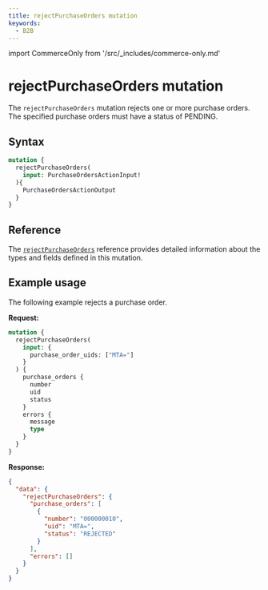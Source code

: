 ```yaml
---
title: rejectPurchaseOrders mutation
keywords:
  - B2B
---
```


import CommerceOnly from '/src/_includes/commerce-only.md'

<CommerceOnly />

# rejectPurchaseOrders mutation

The `rejectPurchaseOrders` mutation rejects one or more purchase orders. The specified purchase orders must have a status of PENDING.

## Syntax

```graphql
mutation {
  rejectPurchaseOrders(
    input: PurchaseOrdersActionInput!
  ){
    PurchaseOrdersActionOutput
  }
}
```

## Reference

The [`rejectPurchaseOrders`](https://developer.adobe.com/commerce/webapi/graphql-api/index.html#mutation-rejectPurchaseOrders) reference provides detailed information about the types and fields defined in this mutation.

## Example usage

The following example rejects a purchase order.

**Request:**

``` graphql
mutation {
  rejectPurchaseOrders(
    input: {
      purchase_order_uids: ["MTA="]
    }
  ) {
    purchase_orders {
      number
      uid
      status
    }
    errors {
      message
      type
    }
  }
}
```

**Response:**

``` json
{
  "data": {
    "rejectPurchaseOrders": {
      "purchase_orders": [
        {
          "number": "000000010",
          "uid": "MTA=",
          "status": "REJECTED"
        }
      ],
      "errors": []
    }
  }
}
```
